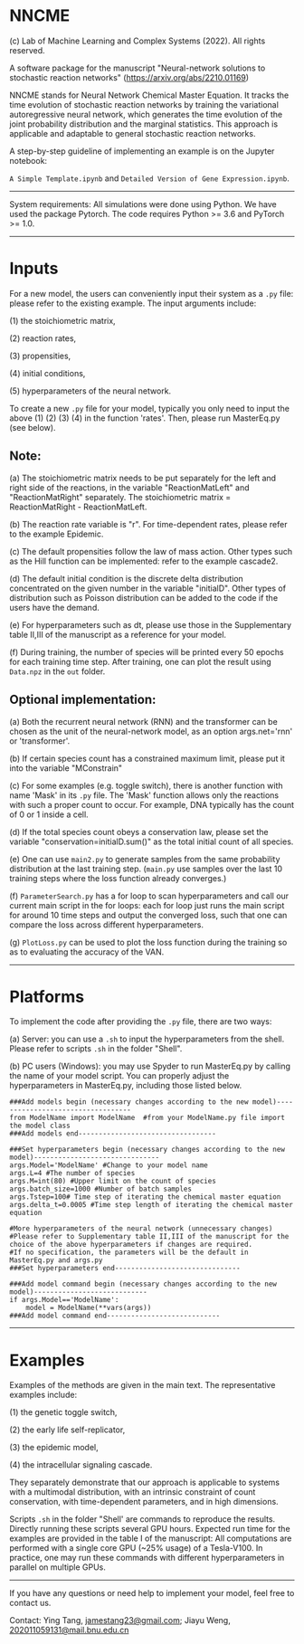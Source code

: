 # NNCME
(c) Lab of Machine Learning and Complex Systems (2022).
All rights reserved. 

A software package for the manuscript "Neural-network solutions to stochastic reaction networks" (https://arxiv.org/abs/2210.01169)

NNCME stands for Neural Network Chemical Master Equation. It tracks the time evolution of stochastic reaction networks by training the variational autoregressive neural network, which generates the time evolution of the joint probability distribution and the marginal statistics. This approach is applicable and adaptable to general stochastic reaction networks. 

A step-by-step guideline of implementing an example is on the Jupyter notebook: 

`A Simple Template.ipynb` and `Detailed Version of Gene Expression.ipynb`. 

--------------------------------------------------------------------------------------------------------------------------------------------

System requirements: 
All simulations were done using Python.
We have used the package Pytorch. The code requires Python >= 3.6 and PyTorch >= 1.0.

--------------------------------------------------------------------------------------------------------------------------------------------

# Inputs

For a new model, the users can conveniently input their system as a `.py` file: please refer to the existing example. The input arguments include:

(1) the stoichiometric matrix, 

(2) reaction rates, 

(3) propensities,

(4) initial conditions, 

(5) hyperparameters of the neural network.

To create a new `.py` file for your model, typically you only need to input the above (1) (2) (3) (4) in the function 'rates'. Then, please run MasterEq.py (see below).

## Note: 

(a) The stoichiometric matrix needs to be put separately for the left and right side of the reactions, in the variable "ReactionMatLeft" and "ReactionMatRight" separately. The stoichiometric matrix = ReactionMatRight - ReactionMatLeft.

(b) The reaction rate variable is "r". For time-dependent rates, please refer to the example Epidemic.

(c) The default propensities follow the law of mass action. Other types such as the Hill function can be implemented: refer to the example cascade2.

(d) The default initial condition is the discrete delta distribution concentrated on the given number in the variable "initialD". Other types of distribution such as Poisson distribution can be added to the code if the users have the demand.

(e) For hyperparameters such as dt, please use those in the Supplementary table II,III of the manuscript as a reference for your model.

(f) During training, the number of species will be printed every 50 epochs for each training time step. After training, one can plot the result using `Data.npz` in the `out` folder.

## Optional implementation:

(a) Both the recurrent neural network (RNN) and the transformer can be chosen as the unit of the neural-network model, as an option args.net='rnn' or 'transformer'.

(b) If certain species count has a constrained maximum limit, please put it into the variable "MConstrain"

(c) For some examples (e.g. toggle switch), there is another function with name 'Mask' in its `.py` file. The 'Mask' function allows only the reactions with such a proper count to occur. For example, DNA typically has the count of 0 or 1 inside a cell.

(d) If the total species count obeys a conservation law, please set the variable "conservation=initialD.sum()" as the total initial count of all species.

(e) One can use `main2.py` to generate samples from the same probability distribution at the last training step. (`main.py` use samples over the last $10$ training steps where the loss function already converges.)

(f) `ParameterSearch.py` has a for loop to scan hyperparameters and call our current main script in the for loops: each for loop just runs the main script for around $10$ time steps and output the converged loss, such that one can compare the loss across different hyperparameters.

(g) `PlotLoss.py` can be used to plot the loss function during the training so as to evaluating the accuracy of the VAN.


--------------------------------------------------------------------------------------------------------------------------------------------

# Platforms

To implement the code after providing the `.py` file, there are two ways:

(a) Server: you can use a `.sh` to input the hyperparameters from the shell. Please refer to scripts `.sh` in the folder "Shell".

(b) PC users (Windows): you may use Spyder to run MasterEq.py by calling the name of your model script. You can properly adjust the hyperparameters in MasterEq.py, including those listed below.

```
###Add models begin (necessary changes according to the new model)----------------------------------
from ModelName import ModelName  #from your ModelName.py file import the model class
###Add models end----------------------------------

###Set hyperparameters begin (necessary changes according to the new model)-------------------------------
args.Model='ModelName' #Change to your model name
args.L=4 #The number of species
args.M=int(80) #Upper limit on the count of species
args.batch_size=1000 #Number of batch samples
args.Tstep=100# Time step of iterating the chemical master equation
args.delta_t=0.0005 #Time step length of iterating the chemical master equation

#More hyperparameters of the neural network (unnecessary changes)
#Please refer to Supplementary table II,III of the manuscript for the choice of the above hyperparameters if changes are required. 
#If no specification, the parameters will be the default in MasterEq.py and args.py
###Set hyperparameters end-------------------------------

###Add model command begin (necessary changes according to the new model)----------------------------
if args.Model=='ModelName':
    model = ModelName(**vars(args))   
###Add model command end----------------------------
```
--------------------------------------------------------------------------------------------------------------------------------------------

# Examples

Examples of the methods are given in the main text. The representative examples include:  

(1) the genetic toggle switch, 

(2) the early life self-replicator, 

(3) the epidemic model, 

(4) the intracellular signaling cascade. 

They separately demonstrate that our approach is applicable to systems with a multimodal distribution, with an intrinsic constraint of count conservation, with time-dependent parameters, and in high dimensions.

Scripts `.sh` in the folder "Shell' are commands to reproduce the results. Directly running these scripts several GPU hours. Expected run time for the examples are provided in the table I of the manuscript: All computations are performed with a single core GPU (~25% usage) of a Tesla-V100. In practice, one may run these commands with different hyperparameters in parallel on multiple GPUs.

--------------------------------------------------------------------------------------------------------------------------------------------

If you have any questions or need help to implement your model, feel free to contact us.

Contact: Ying Tang, jamestang23@gmail.com; Jiayu Weng, 202011059131@mail.bnu.edu.cn

